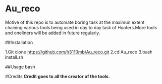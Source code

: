 # Au_reco

Motive of this repo is to automate boring task at the maximun extent chaining various tools being used in day to day task of Hunters.More tools and oneliners will be added in future regularly.

##Installation

1.Git clone https://github.com/h3110mb/Au_reco.git
2.cd Au_reco
3.bash install.sh 

##Usage
bash

#Credits
**Credit goes to all the creator of the tools.**
